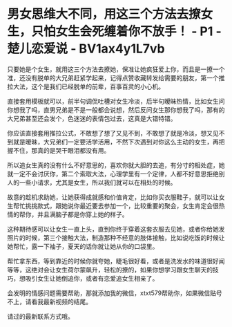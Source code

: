 # 男女思维大不同，用这三个方法去撩女生，只怕女生会死缠着你不放手！ - P1 - 楚儿恋爱说 - BV1ax4y1L7vb

只要她是个女生，就用这三个方法去撩她，保准让她疯狂爱上你，而且是一撩一个准，还没有脱单的大兄弟赶紧学起来，记得点赞收藏转发给需要的朋友，第一个推拉大法，这个是我们已经脱单的前辈，百事百灵的小心机。

直接套用模板就可以，前半句调侃吐槽对女生冷淡，后半句暧昧热情，比如女生问你想我了吗，直男兄弟是不是一般都会说想，然后反问女生那你想我了吗，那有的大兄弟甚至还会发个，色迷迷的表情包过去，这真是大错特错。

你应该直接套用推拉公式，不敢想了想了又见不到，不敢想了就是冷淡，想又见不到就是暧昧，大兄弟们一定要活学活用，不然下次遇到对你这么主动的女生，再把握不住，那真的是哭干眼泪都没有用。

所以追女生真的没有什么不好意思的，喜欢你就大胆的去追，有分寸的相处症，她就一定不会讨厌你，第二个索取大法，心理学里有一个定律，人都不好意思拒绝别人的一些小请求，尤其是女生，所以我们就可以在相处的时候。

故意的趁机求助她，让她获得成就感和价值肯定，比如你买衣服鞋子，就可以让女生帮忙挑挑款式，跟她说你最近要去参加一个，比较重要的聚会，女生肯定会很热情的帮你，并且满脑子都是你穿上她的样子。

这种期待感可以让女生一直上头，直到你终于穿着这套衣服去见她，或者你给她发照片的时候，第三个接触大法，制造那种不经意的肢体接触，比如说吃饭的时候让她帮忙，露一下袖子，夏天的话你就让她从你的口袋里。

帮忙拿东西，等到靠近的时候你就夸她，睫毛很好看，或者是洗发水的味道很好闻等等，这绝对会让女生荷尔蒙飙升，轻松的撩的，如果你想学习跟女生聊天的技巧，想吸引女生让她倒追你，或者有恋爱追女生相亲了。

会发明的情感问题需要帮助，那就添加我的微信，xtxt579帮助你，如果微信贴号不上，请看我最新视频的结尾。

请过的最新联系方式哦。